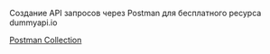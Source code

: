 Создание API запросов через Postman для бесплатного ресурса dummyapi.io

<a href="https://github.com/emoxid/Postman/assets/102965625/dc71eec8-abd6-4ba6-8630-d42411eaae37" rel="nofollow">Postman Collection</a>
